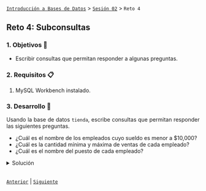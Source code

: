 [`Introducción a Bases de Datos`](../../Readme.md) > [`Sesión 02`](../Readme.md) > `Reto 4`
	
## Reto 4: Subconsultas

<div style="text-align: justify;">

### 1. Objetivos :dart:

- Escribir consultas que permitan responder a algunas preguntas.

### 2. Requisitos :clipboard:

1. MySQL Workbench instalado.

### 3. Desarrollo :rocket:

Usando la base de datos `tienda`, escribe consultas que permitan responder las siguientes preguntas.

- ¿Cuál es el nombre de los empleados cuyo sueldo es menor a $10,000?
- ¿Cuál es la cantidad mínima y máxima de ventas de cada empleado?
- ¿Cuál es el nombre del puesto de cada empleado?

<details><summary>Solución</summary>
<p>

- ¿Cuál es el nombre de los empleados cuyo sueldo es menor a $10,000?

   ```sql
   SELECT nombre, apellido_paterno
   FROM empleado
   WHERE id_puesto IN
	(SELECT id_puesto
         FROM puesto
         WHERE salario > 10000);
   ```
   
   ![imagen](imagenes/s2wr41.png)

- ¿Cuál es la cantidad mínima y máxima de ventas de cada empleado?

   ```sql
   SELECT id_empleado, min(total_ventas), max(total_ventas)
   FROM
	(SELECT clave, id_empleado, count(*) total_ventas
         FROM venta
         GROUP BY clave, id_empleado) AS sq
   GROUP BY id_empleado;
   ```
   
   ![imagen](imagenes/s2wr42.png)
   
- ¿Cuál es el nombre del puesto de cada empleado?

   ```sql
   SELECT nombre, apellido_paterno, (SELECT nombre FROM puesto WHERE id_puesto = e.id_puesto)
   FROM empleado AS e;
   ```
   ![imagen](imagenes/s2wr43.png)
</p>
</details> 

<br/>

[`Anterior`](../Ejemplo-04/Readme.md) | [`Siguiente`](../Readme.md#3-proyecto-hammer)            

</div>
